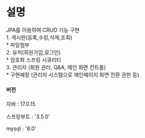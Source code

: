 <h1> 설명 </h1>
<p> JPA를 이용하여 CRUD 기능 구현 
    <br/>
    1. 게시판(등록,수정,삭제,조회)
    <br/>
        * 파일첨부
    <br/>
    2. 유저(회원가입,로그인)
    <br/>
        * 암호화 스프링 시큐리티
    <br/>
    3. 관리자 (회원 관리, Q&A, 메인 화면 컨트롤)
    <br/>
        * 구현예정 (관리자 시스템으로 메인페이지 화면 전환 권한 등)
</p>
<h4> 버전 </h4>
<p> 자바 : 17.0.15 </p>
<p> 스프링부트 : '3.5.0' </p>
<p> mysql : '8.0' </p>
